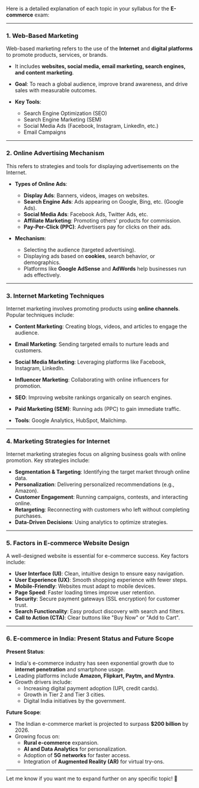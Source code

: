 Here is a detailed explanation of each topic in your syllabus for the **E-commerce** exam:

---

### 1. **Web-Based Marketing**

Web-based marketing refers to the use of the **Internet** and **digital platforms** to promote products, services, or brands.

- It includes **websites, social media, email marketing, search engines, and content marketing**.
    
- **Goal**: To reach a global audience, improve brand awareness, and drive sales with measurable outcomes.
    
- **Key Tools**:
    
    - Search Engine Optimization (SEO)
    - Search Engine Marketing (SEM)
    - Social Media Ads (Facebook, Instagram, LinkedIn, etc.)
    - Email Campaigns

---

### 2. **Online Advertising Mechanism**

This refers to strategies and tools for displaying advertisements on the Internet.

- **Types of Online Ads**:
    
    - **Display Ads**: Banners, videos, images on websites.
    - **Search Engine Ads**: Ads appearing on Google, Bing, etc. (Google Ads).
    - **Social Media Ads**: Facebook Ads, Twitter Ads, etc.
    - **Affiliate Marketing**: Promoting others' products for commission.
    - **Pay-Per-Click (PPC)**: Advertisers pay for clicks on their ads.
- **Mechanism**:
    
    - Selecting the audience (targeted advertising).
    - Displaying ads based on **cookies**, search behavior, or demographics.
    - Platforms like **Google AdSense** and **AdWords** help businesses run ads effectively.

---

### 3. **Internet Marketing Techniques**

Internet marketing involves promoting products using **online channels**. Popular techniques include:

- **Content Marketing**: Creating blogs, videos, and articles to engage the audience.
    
- **Email Marketing**: Sending targeted emails to nurture leads and customers.
    
- **Social Media Marketing**: Leveraging platforms like Facebook, Instagram, LinkedIn.
    
- **Influencer Marketing**: Collaborating with online influencers for promotion.
    
- **SEO**: Improving website rankings organically on search engines.
    
- **Paid Marketing (SEM)**: Running ads (PPC) to gain immediate traffic.
    
- **Tools**: Google Analytics, HubSpot, Mailchimp.
    

---

### 4. **Marketing Strategies for Internet**

Internet marketing strategies focus on aligning business goals with online promotion. Key strategies include:

- **Segmentation & Targeting**: Identifying the target market through online data.
- **Personalization**: Delivering personalized recommendations (e.g., Amazon).
- **Customer Engagement**: Running campaigns, contests, and interacting online.
- **Retargeting**: Reconnecting with customers who left without completing purchases.
- **Data-Driven Decisions**: Using analytics to optimize strategies.

---

### 5. **Factors in E-commerce Website Design**

A well-designed website is essential for e-commerce success. Key factors include:

- **User Interface (UI)**: Clean, intuitive design to ensure easy navigation.
- **User Experience (UX)**: Smooth shopping experience with fewer steps.
- **Mobile-Friendly**: Websites must adapt to mobile devices.
- **Page Speed**: Faster loading times improve user retention.
- **Security**: Secure payment gateways (SSL encryption) for customer trust.
- **Search Functionality**: Easy product discovery with search and filters.
- **Call to Action (CTA)**: Clear buttons like "Buy Now" or "Add to Cart".

---

### 6. **E-commerce in India: Present Status and Future Scope**

**Present Status**:

- India's e-commerce industry has seen exponential growth due to **internet penetration** and smartphone usage.
- Leading platforms include **Amazon, Flipkart, Paytm, and Myntra**.
- Growth drivers include:
    - Increasing digital payment adoption (UPI, credit cards).
    - Growth in Tier 2 and Tier 3 cities.
    - Digital India initiatives by the government.

**Future Scope**:

- The Indian e-commerce market is projected to surpass **$200 billion** by 2026.
- Growing focus on:
    - **Rural e-commerce** expansion.
    - **AI and Data Analytics** for personalization.
    - Adoption of **5G networks** for faster access.
    - Integration of **Augmented Reality (AR)** for virtual try-ons.

---

Let me know if you want me to expand further on any specific topic! 🚀